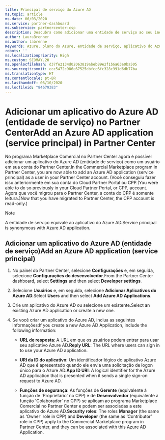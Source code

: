 ```yaml
---
title: Principal de serviço do Azure AD
ms.topic: article
ms.date: 06/03/2020
ms.service: partner-dashboard
ms.subservice: partnercenter-csp
description: Descubra como adicionar uma entidade de serviço ao seu inquilino do Azure AD. Fazer isso significa adicionar um aplicativo do Azure AD (principal de serviço) no Partner Center.
author: LauraBrenner
ms.author: labrenne
Keywords: Azure, plano do Azure, entidade de serviço, aplicativo do Azure AD
robots: ''
ms.localizationpriority: High
ms.custom: SEOMAY.20
ms.openlocfilehash: d37fe2134d02063819abeb89e2f1b6a63e0ba505
ms.sourcegitcommit: ecc5472c986e67525dbfcc6fc328c991d6db77ba
ms.translationtype: HT
ms.contentlocale: pt-BR
ms.lasthandoff: 06/10/2020
ms.locfileid: "84679383"
---
```

# <a name="add-an-azure-ad-application-service-principal-in-partner-center"></a><span data-ttu-id="82bf9-105">Adicionar um aplicativo do Azure AD (entidade de serviço) no Partner Center</span><span class="sxs-lookup"><span data-stu-id="82bf9-105">Add an Azure AD application (service principal) in Partner Center</span></span>

<span data-ttu-id="82bf9-106">No programa Marketplace Comercial no Partner Center agora é possível adicionar um aplicativo do Azure AD (entidade de serviço) como um usuário em sua conta do Partner Center.</span><span class="sxs-lookup"><span data-stu-id="82bf9-106">In the Commercial Marketplace program in Partner Center, you are now able to add an Azure AD application (service principal) as a user in your Partner Center account.</span></span> <span data-ttu-id="82bf9-107">(Você conseguiu fazer isso anteriormente em sua conta do Cloud Partner Portal ou CPP.</span><span class="sxs-lookup"><span data-stu-id="82bf9-107">(You were able to do so previously in your Cloud Partner Portal, or CPP, account.</span></span> <span data-ttu-id="82bf9-108">Agora que você migrou para o Partner Center, a conta do CPP é somente leitura.)</span><span class="sxs-lookup"><span data-stu-id="82bf9-108">Now that you have migrated to Partner Center, the CPP account is read-only.)</span></span>
 
>[!Note] 
><span data-ttu-id="82bf9-109">A entidade de serviço equivale ao aplicativo do Azure AD.</span><span class="sxs-lookup"><span data-stu-id="82bf9-109">Service principal is synonymous with Azure AD application.</span></span>

## <a name="add-an-azure-ad-application-service-principal"></a><span data-ttu-id="82bf9-110">Adicionar um aplicativo do Azure AD (entidade de serviço)</span><span class="sxs-lookup"><span data-stu-id="82bf9-110">Add an Azure AD application (service principal)</span></span>

1. <span data-ttu-id="82bf9-111">No painel do Partner Center, selecione **Configurações** e, em seguida, selecione **Configurações do desenvolvedor**.</span><span class="sxs-lookup"><span data-stu-id="82bf9-111">From the Partner Center dashboard, select **Settings** and then select **Developer settings**.</span></span>

2. <span data-ttu-id="82bf9-112">Selecione **Usuários** e, em seguida, selecione **Adicionar Aplicativos do Azure AD**.</span><span class="sxs-lookup"><span data-stu-id="82bf9-112">Select **Users** and then select **Add Azure AD Applications**.</span></span>

3. <span data-ttu-id="82bf9-113">Crie um aplicativo do Azure AD ou selecione um existente.</span><span class="sxs-lookup"><span data-stu-id="82bf9-113">Select an existing Azure AD application or create a new one.</span></span>

4. <span data-ttu-id="82bf9-114">Se você criar um aplicativo do Azure AD, inclua as seguintes informações:</span><span class="sxs-lookup"><span data-stu-id="82bf9-114">If you create a new Azure AD Application, include the following information:</span></span>  

   - <span data-ttu-id="82bf9-115">**URL de resposta**: A URL em que os usuários podem entrar para usar seu aplicativo Azure AD.</span><span class="sxs-lookup"><span data-stu-id="82bf9-115">**Reply URL**: The URL where users can sign in to use your Azure AD application.</span></span>

   - <span data-ttu-id="82bf9-116">**URI da ID do aplicativo**: Um identificador lógico do aplicativo Azure AD que é apresentado quando ele envia uma solicitação de logon único para o Azure AD.</span><span class="sxs-lookup"><span data-stu-id="82bf9-116">**App ID URI**: A logical identifier for the Azure AD application that is presented when it sends a single sign-on request to Azure AD.</span></span>

   - <span data-ttu-id="82bf9-117">**Funções de segurança**: As funções de **Gerente** (equivalente à função de 'Proprietário' no CPP) e de **Desenvolvedor** (equivalente à função 'Colaborador' no CPP) se aplicam ao programa Marketplace Comercial no Partner Center e podem ser associadas a este aplicativo do Azure AD.</span><span class="sxs-lookup"><span data-stu-id="82bf9-117">**Security roles**: The roles **Manager** (the same as  ‘Owner’ role in CPP) and **Developer** (the same as ‘Contributor’ role in CPP) apply to the Commercial Marketplace program in Partner Center, and they can be associated with this Azure AD Application.</span></span>  

